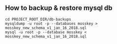 ## How to backup & restore mysql db
```
cd PROJECT_ROOT_DIR/db-backups
mysqldump -u root -p --databases mosskey > mosskey_new_schema_v1_jan_16_2018.sql
mysql -u root -p --database mosskey < mosskey_new_schema_v1_jan_16_2018.sql
```
